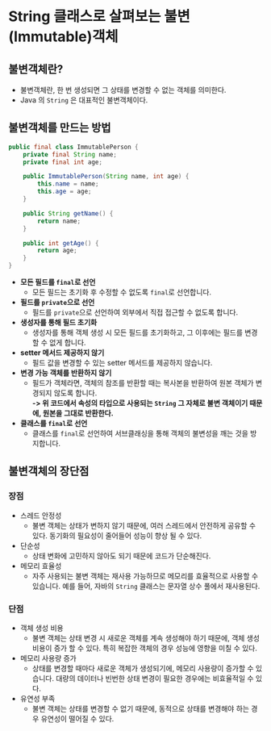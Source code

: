 # String 클래스로 살펴보는 불변(Immutable)객체

## 불변객체란?

* 불변객체란, 한 번 생성되면 그 상태를 변경할 수 없는 객체를 의미한다.&#x20;
* Java 의 `String` 은 대표적인 불변객체이다.&#x20;

## 불변객체를 만드는 방법&#x20;

```java
public final class ImmutablePerson {
    private final String name;
    private final int age;

    public ImmutablePerson(String name, int age) {
        this.name = name;
        this.age = age;
    }

    public String getName() {
        return name;
    }

    public int getAge() {
        return age;
    }
}
```

* **모든 필드를 `final`로 선언**
  * 모든 필드는 초기화 후 수정할 수 없도록 `final`로 선언합니다.
* **필드를 `private`으로 선언**
  * 필드를 `private`으로 선언하여 외부에서 직접 접근할 수 없도록 합니다.
* **생성자를 통해 필드 초기화**
  * 생성자를 통해 객체 생성 시 모든 필드를 초기화하고, 그 이후에는 필드를 변경할 수 없게 합니다.
* **setter 메서드 제공하지 않기**
  * 필드 값을 변경할 수 있는 setter 메서드를 제공하지 않습니다.
* **변경 가능 객체를 반환하지 않기**
  * 필드가 객체라면, 객체의 참조를 반환할 때는 복사본을 반환하여 원본 객체가 변경되지 않도록 합니다.\
    **-> 위 코드에서 속성의 타입으로 사용되는 `String` 그 자체로 불변 객체이기 때문에, 원본을 그대로 반환한다.**&#x20;
* **클래스를 `final`로 선언**
  * 클래스를 `final`로 선언하여 서브클래싱을 통해 객체의 불변성을 깨는 것을 방지합니다.

## 불변객체의 장단점&#x20;

### 장점&#x20;

* 스레드 안정성&#x20;
  * 불변 객체는 상태가 변하지 않기 때문에, 여러 스레드에서 안전하게 공유할 수 있다. 동기화의 필요성이 줄어들어 성능이 향상 될 수 있다.&#x20;
* 단순성
  * 상태 변화에 고민하지 않아도 되기 때문에 코드가 단순해진다.&#x20;
* 메모리 효율성&#x20;
  * 자주 사용되는 불변 객체는 재사용 가능하므로 메모리를 효율적으로 사용할 수 있습니다. 예를 들어, 자바의 `String` 클래스는 문자열 상수 풀에서 재사용된다.

### 단점&#x20;

* 객체 생성 비용&#x20;
  * 불변 객체는 상태 변경 시 새로운 객체를 계속 생성해야 하기 때문에, 객체 생성 비용이 증가 할 수 있다. 특히 복잡한 객체의 경우 성능에 영향을 미칠 수 있다.&#x20;
* 메모리 사용량 증가&#x20;
  * 상태를 변경할 때마다 새로운 객체가 생성되기에, 메모리 사용량이 증가할 수 있습니다. 대량의 데이터나 빈번한 상태 변경이 필요한 경우에는 비효율적일 수 있다.
* 유연성 부족&#x20;
  * 불변 객체는 상태를 변경할 수 없기 때문에, 동적으로 상태를 변경해야 하는 경우 유연성이 떨어질 수 있다.
